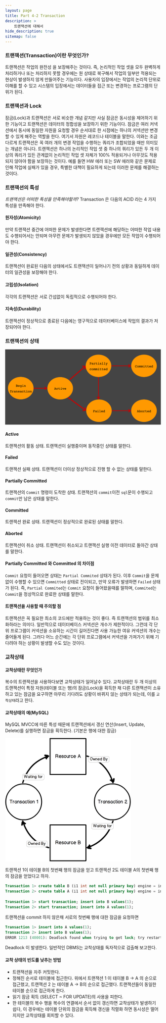```yaml
---
layout: page
title: Part 4-2 Transaction
description: >
    트랜잭션에 대해서
hide_description: true
sitemap: false
---
```


### 트랜잭션(Transaction)이란 무엇인가?
트랜잭션은 작업의 완전성 을 보장해주는 것이다. 즉, 논리적인 작업 셋을 모두 완벽하게 처리하거나 또는 처리하지 못할 경우에는 원 상태로 복구해서 작업의 일부만 적용되는 현상이 발생하지 않게 만들어주는 기능이다. 사용자의 입장에서는 작업의 논리적 단위로 이해를 할 수 있고 시스템의 입장에서는 데이터들을 접근 또는 변경하는 프로그램의 단위가 된다.


### 트랜잭션과 Lock
잠금(Lock)과 트랜잭션은 서로 비슷한 개념 같지만 사실 잠금은 동시성을 제어하기 위한 기능이고 트랜잭션은 데이터의 정합성을 보장하기 위한 기능이다. 잠금은 여러 커넥션에서 동시에 동일한 자원을 요청할 경우 순서대로 한 시점에는 하나의 커넥션만 변경할 수 있게 해주는 역할을 한다. 여기서 자원은 레코드나 테이블을 말한다. 이와는 조금 다르게 트랜잭션은 꼭 여러 개의 변경 작업을 수행하는 쿼리가 조합되었을 때만 의미있는 개념은 아니다. 트랜잭션은 하나의 논리적인 작업 셋 중 하나의 쿼리가 있든 두 개 이상의 쿼리가 있든 관계없이 논리적인 작업 셋 자체가 100% 적용되거나 아무것도 적용되지 않아야 함을 보장하는 것이다. 예를 들면 HW 에러 또는 SW 에러와 같은 문제로 인해 작업에 실패가 있을 경우, 특별한 대책이 필요하게 되는데 이러한 문제를 해결하는 것이다.


### 트랜잭션의 특성
*트랜잭션은 어떠한 특성을 만족해야할까?* Transaction 은 다음의 ACID 라는 4 가지 특성을 만족해야 한다.

#### 원자성(Atomicity)
만약 트랜잭션 중간에 어떠한 문제가 발생한다면 트랜잭션에 해당하는 어떠한 작업 내용도 수행되어서는 안되며 아무런 문제가 발생되지 않았을 경우에만 모든 작업이 수행되어야 한다.

#### 일관성(Consistency)
트랜잭션이 완료된 다음의 상태에서도 트랜잭션이 일어나기 전의 상황과 동일하게 데이터의 일관성을 보장해야 한다.

#### 고립성(Isolation)
각각의 트랜잭션은 서로 간섭없이 독립적으로 수행되어야 한다.

#### 지속성(Durability)
트랜잭션이 정상적으로 종료된 다음에는 영구적으로 데이터베이스에 작업의 결과가 저장되어야 한다.


### 트랜잭션의 상태
![트랜잭션 상태 다이어그램](https://github.com/JaeYeopHan/Interview_Question_for_Beginner/raw/main/Database/images/transaction-status.png)


#### Active
트랜잭션의 활동 상태. 트랜잭션이 실행중이며 동작중인 상태를 말한다.

#### Failed
트랜잭션 실패 상태. 트랜잭션이 더이상 정상적으로 진행 할 수 없는 상태를 말한다.

#### Partially Committed
트랜잭션의 `Commit` 명령이 도착한 상태. 트랜잭션의 `commit`이전 `sql`문이 수행되고 `commit`만 남은 상태를 말한다.

#### Committed
트랜잭션 완료 상태. 트랜잭션이 정상적으로 완료된 상태를 말한다.

#### Aborted
트랜잭션이 취소 상태. 트랜잭션이 취소되고 트랜잭션 실행 이전 데이터로 돌아간 상태를 말한다.

#### Partially Committed 와 Committed 의 차이점
`Commit` 요청이 들어오면 상태는 `Partial Commited` 상태가 된다. 이후 `Commit`을 
문제없이 수행할 수 있으면 `Committed` 상태로 전이되고, 만약 오류가 발생하면 `Failed` 상태가
된다. 즉, `Partial Commited`는 `Commit` 요청이 들어왔을때를 말하며, `Commited`는
`Commit`을 정상적으로 완료한 상태를 말한다.

#### 트랜잭션을 사용할 때 주의할 점
트랜잭션은 꼭 필요한 최소의 코드에만 적용하는 것이 좋다. 즉 트랜잭션의 범위를 최소화하라는 의미다. 일반적으로 데이터베이스 커넥션은 개수가 제한적이다. 그런데 각 단위 프로그램이 커넥션을 소유하는 시간이 길어진다면 사용 가능한 여유 커넥션의 개수는 줄어들게 된다. 그러다 어느 순간에는 각 단위 프로그램에서 커넥션을 가져가기 위해 기다려야 하는 상황이 발생할 수도 있는 것이다.

### 교착상태
#### 교착상태란 무엇인가
복수의 트랜잭션을 사용하다보면 교착상태가 일어날수 있다. 교착상태란 두 개 이상의 트랜잭션이
특정 자원(테이블 또는 행)의 잠금(Lock)을 획득한 채 다른 트랜잭션이 소유하고 있는 잠금을
요구하면 아무리 기다려도 상황이 바뀌지 않는 상태가 되는데, 이를 `교착상태`라고 한다.

#### 교착상태의 예(MySQL)
MySQL MVCC에 따른 특성 때문에 트랜잭션에서 갱신 연산(Insert, Update, Delete)를 실행하면 잠금을 획득한다. (기본은 행에 대한 잠금)

![교착상태](https://github.com/JaeYeopHan/Interview_Question_for_Beginner/raw/main/Database/images/deadlock.png)

트랜잭션 1이 테이블 B의 첫번째 행의 잠금을 얻고 트랜잭션 2도 테이블 A의 첫번째 행의 잠금을 얻었다고 하자.

```sql
Transaction 1> create table B (i1 int not null primary key) engine = innodb;
Transaction 2> create table A (i1 int not null primary key) engine = innodb;

Transaction 1> start transaction; insert into B values(1);
Transaction 2> start transaction; insert into A values(1);
```

트랜잭션을 commit 하지 않은채 서로의 첫번째 행에 대한 잠금을 요청하면

```sql
Transaction 1> insert into A values(1);
Transaction 2> insert into B values(1);
ERROR 1213 (40001): Deadlock found when trying to get lock; try restarting transaction
```

Deadlock 이 발생한다. 일반적인 DBMS는 교착상태를 독자적으로 검출해 보고한다.

#### 교착 상태의 빈도를 낮추는 방법
- 트랜잭션을 자주 커밋한다.
- 정해진 순서로 테이블에 접근한다. 위에서 트랜잭션 1 이 테이블 B -> A 의 순으로 접근했고, 트랜잭션 2 는 테이블 A -> B의 순으로 접근했다. 트랜잭션들이 동일한 테이블 순으로 접근하게 한다.
- 읽기 잠금 획득 (SELECT ~ FOR UPDATE)의 사용을 피한다.
- 한 테이블의 복수 행을 복수의 연결에서 순서 없이 갱신하면 교착상태가 발생하기 쉽다, 이 경우에는 테이블 단위의 잠금을 획득해 갱신을 직렬화 하면 동시성은 떨어지지만 교착상태를 회피할 수 있다.